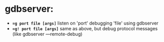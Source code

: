 <!-- TITLE: gdbserver -->

# gdbserver:

- **`=g port file [args]`** listen on 'port' debugging 'file' using gdbserver
- **`=g! port file [args]`** same as above, but debug protocol messages (like gdbserver —remote-debug)